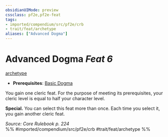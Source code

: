 ```yaml
---
obsidianUIMode: preview
cssclass: pf2e,pf2e-feat
tags:
- imported/compendium/src/pf2e/crb
- trait/feat/archetype
aliases: ["Advanced Dogma"]
---
```

# Advanced Dogma  *Feat 6*  
[archetype](archetype.md)  

- **Prerequisites**: [Basic Dogma](basic-dogma.md)

You gain one cleric feat. For the purpose of meeting its prerequisites, your cleric level is equal to half your character level.

**Special.** You can select this feat more than once. Each time you select it, you gain another cleric feat.

*Source: Core Rulebook p. 224*  
%% #imported/compendium/src/pf2e/crb #trait/feat/archetype %%